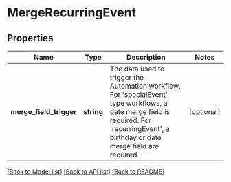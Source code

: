# MergeRecurringEvent

## Properties
Name | Type | Description | Notes
------------ | ------------- | ------------- | -------------
**merge_field_trigger** | **string** | The data used to trigger the Automation workflow. For &#39;specialEvent&#39; type workflows, a date merge field is required. For &#39;recurringEvent&#39;, a birthday or date merge field are required. | [optional] 

[[Back to Model list]](../README.md#documentation-for-models) [[Back to API list]](../README.md#documentation-for-api-endpoints) [[Back to README]](../README.md)


